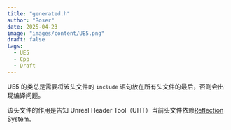 ```yaml
---
title: "generated.h"
author: "Roser"
date: 2025-04-23
image: "images/content/UE5.png"
draft: false
tags:
  - UE5
  - Cpp
  - Draft
---
```

UE5 的类总是需要将该头文件的 `include` 语句放在所有头文件的最后，否则会出现编译问题。

该头文件的作用是告知 Unreal Header Tool（UHT）当前头文件依赖[Reflection System](../../Core/Reflection-System)。